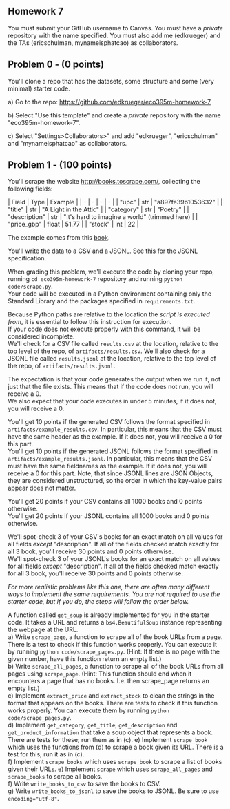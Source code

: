 ## Homework 7
You must submit your GitHub username to Canvas. You must have a _private_ repository with the name specified. You must also add me (edkrueger) and the TAs (ericschulman, mynameisphatcao) as collaborators.  

## Problem 0 - (0 points)

You'll clone a repo that has the datasets, some structure and some (very minimal) starter code.  

a) Go to the repo: https://github.com/edkrueger/eco395m-homework-7

b) Select "Use this template" and create a _private_ repository with the name "eco395m-homework-7".  

c) Select "Settings>Collaborators>" and add "edkrueger", "ericschulman" and "mynameisphatcao" as collaborators.  

## Problem 1 - (100 points)
You'll scrape the website http://books.toscrape.com/, collecting the following fields: 

| Field | Type | Example |
| - | - | - | - |
| "upc" | str | "a897fe39b1053632" |
| "title" | str | "A Light in the Attic" |
| "category" | str | "Poetry" |
| "description" | str | "It's hard to imagine a world" (trimmed here) |
| "price_gbp" | float | 51.77 |
| "stock" | int | 22 |

The example comes from this [book](http://books.toscrape.com/catalogue/a-light-in-the-attic_1000/index.html).  

You'll write the data to a CSV and a JSONL. See [this](https://jsonlines.org/) for the JSONL specification.  

When grading this problem, we'll execute the code by cloning your repo, running `cd eco395m-homework-7` repository and running `python code/scrape.py`.  
Your code will be executed in a Python environment containing only the Standard Library and the packages specified in `requirements.txt`.  

Because Python paths are relative to the location the _script is executed from_, it is essential to follow this instruction for execution.  
If your code does not execute properly with this command, it will be considered incomplete.  
We'll check for a CSV file called `results.csv` at the location, relative to the top level of the repo, of `artifacts/results.csv`.
We'll also check for a JSONL file called `results.jsonl` at the location, relative to the top level of the repo, of `artifacts/results.jsonl`.

The expectation is that your code generates the output when we run it, not just that the file exists. This means that if the code does not run, you will receive a 0.  
We also expect that your code executes in under 5 minutes, if it does not, you will receive a 0.  

You'll get 10 points if the generated CSV follows the format specified in `artifacts/example_results.csv`. In particular, this means that the CSV must have the same header as the example. If it does not, you will receive a 0 for this part.  
You'll get 10 points if the generated JSONL follows the format specified in `artifacts/example_results.jsonl`. In particular, this means that the CSV must have the same fieldnames as the example. If it does not, you will receive a 0 for this part. Note, that since JSONL lines are JSON Objects, they are considered unstructured, so the order in which the key-value pairs appear does not matter.  

You'll get 20 points if your CSV contains all 1000 books and 0 points otherwise.  
You'll get 20 points if your JSONL contains all 1000 books and 0 points otherwise.  

We'll spot-check 3 of your CSV's books for an exact match on all values for all fields _except_ "description". If all of the fields checked match exactly for all 3 book, you'll receive 30 points and 0 points otherwise.  
We'll spot-check 3 of your JSONL's books for an exact match on all values for all fields _except_ "description". If all of the fields checked match exactly for all 3 book, you'll receive 30 points and 0 points otherwise.  

_For more realistic problems like this one, there are often many different ways to implement the same requirements. You are not required to use the starter code, but if you do, the steps will follow the order below._

A function called `get_soup` is already implemented for you in the starter code. It takes a URL and returns a `bs4.BeautifulSoup` instance representing the webpage at the URL.  
a) Write `scrape_page`, a function to scrape all of the book URLs from a page. There is a test to check if this function works properly. You can execute it by running `python code/scrape_pages.py`. (Hint: If there is no page with the given number, have this function return an empty list.)  
b) Write `scrape_all_pages`, a function to scrape all of the book URLs from all pages using `scrape_page`. (Hint: This function should end when it encounters a page that has no books.  I.e. then scrape_page returns an empty list.)  
c) Implement `extract_price` and `extract_stock` to clean the strings in the format that appears on the books. There are tests to check if this function works properly. You can execute them by running `python code/scrape_pages.py`.  
d) Implement `get_category`, `get_title`, `get_description` and `get_product_information` that take a soup object that represents a book. There are tests for these; run them as in (c). 
e) Implement `scrape_book` which uses the functions from (d) to scrape a book given its URL. There is a test for this; run it as in (c).  
f) Implement `scrape_books` which uses `scrape_book` to scrape a list of books given their URLs.
e) Implement `scrape` which uses `scrape_all_pages` and `scrape_books` to scrape all books.  
f) Write `write_books_to_csv` to save the books to CSV.  
g) Write `write_books_to_jsonl` to save the books to JSONL. Be sure to use `encoding="utf-8"`.  



